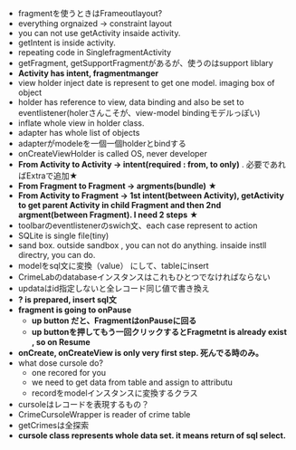 - fragmentを使うときはFrameoutlayout?
- everything orgnaized -> constraint layout
- you can not use getActivity insaide activity.
- getIntent is inside activity.
- repeating code in SinglefragmentActivity
- getFragment, getSupportFragmentがあるが、使うのはsupport liblary
- **Activity has intent, fragmentmanger**
- view holder inject date is represent to get one model. imaging box of object
- holder has reference to view, data binding and also be set to eventlistener(holerさんこそが、view-model bindingモデルっぽい)
- inflate whole view in holder class.
- adapter has whole list of objects
- adapterがmodeleを一個一個holderとbindする
- onCreateViewHolder is called OS, never developer
- **From Activity to Activity -> intent(required : from, to only)** . 必要であればExtraで追加★
- **From Fragment to Fragment -> argments(bundle)** ★
- **From Activity to Fragment  -> 1st intent(between Activity), getActivity to get parent Activity in child Fragment and then 2nd argment(between Fragment).  I need 2 steps** ★
- toolbarのeventlistenerのswich文、each case represent to action
- SQLite is single file(tiny)
- sand box. outside sandbox , you can not do anything. insaide instll directry, you can do.
- modelをsql文に変換（value） にして、tableにinsert
- CrimeLabのdatabaseインスタンスはこれもひとつでなければならない
- updataはid指定しないと全レコード同じ値で書き換え
- **? is prepared, insert sql文**
- **fragment is going to onPause**
    - **up button だと、FragmentはonPauseに回る**
    - **up buttonを押してもう一回クリックするとFragmetnt is already exist , so on Resume**
- **onCreate, onCreateView is only very first step. 死んでる時のみ。**
- what dose cursole do?
    - one recored for you
    - we need to get data from table and assign to attributu
    - recordをmodelインスタンスに変換するクラス
- cursoleはレコードを表現するもの？
- CrimeCursoleWrapper is reader of crime table
- getCrimesは全探索
- **cursole class represents whole data set. it means return of sql select.**  
